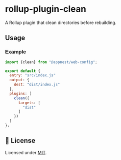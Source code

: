# rollup-plugin-clean

A Rollup plugin that clean directories before rebuilding.

## Usage

### Example

```js
import {clean} from "@appnest/web-config";

export default {
  entry: "src/index.js"
  output: {
    dest: "dist/index.js"
  },
  plugins: [
    clean({
      targets: [
        "dist"
      ]
    })
  ]
};
```

## 🎉 License

Licensed under [MIT](https://opensource.org/licenses/MIT).
